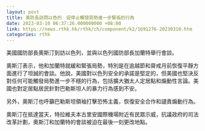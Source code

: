 ```yaml
---
layout: post
title: 美防長訪問以色列　促停止觸發局勢進一步緊張的行為
date: 2023-03-10 06:37:26.000000000 +08:00
link: https://news.rthk.hk/rthk/ch/component/k2/1691276-20230310.htm
categories: rthk
---
```


美國國防部長奧斯汀到訪以色列，並與以色列國防部長加蘭特舉行會談。

奧斯汀表示，他和加蘭特就緩和緊張局勢，特別是在逾越節和齋戒月前恢復平靜方面進行了坦誠的會談。他說，美國對以色列安全的承諾是堅定的，但美國也堅決反對任何可能觸發局勢進一步不穩的行為，包括擴大猶太人定居點和煽動性言論。美國也對定居點居民針對巴勒斯坦人的暴力行為感到不安。

另外，奧斯汀也呼籲巴勒斯坦領袖打擊恐怖主義，恢復安全合作和譴責煽動行為。

奧斯汀在抵達當天，特拉維夫本古里安國際機場附近有民眾示威，抗議政府的司法改革計劃，奧斯汀和加蘭特的會談被迫在最後一刻更改地點。
